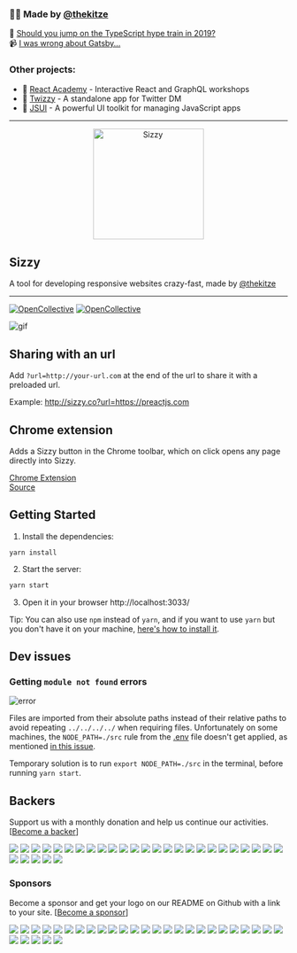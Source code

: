 ### 🙋‍♂️ Made by [@thekitze](https://twitter.com/thekitze)  
🍿️ [Should you jump on the TypeScript hype train in 2019?](https://www.youtube.com/watch?v=C7-sSo7omnQ)  
📹 [I was wrong about Gatsby...](https://www.youtube.com/watch?v=GLNpdJsUbpE)

### Other projects:
- 🏫 [React Academy](https://reactacademy.io) - Interactive React and GraphQL workshops
- 💌 [Twizzy](https://twizzy.app) - A standalone app for Twitter DM
- 🤖 [JSUI](https://github.com/kitze/JSUI) - A powerful UI toolkit for managing JavaScript apps

---

<p align="center">
<img src="http://i.imgur.com/DmmJV3Z.png" alt="Sizzy" width="200"/>
</p>

## Sizzy

A tool for developing responsive websites crazy-fast, made by [@thekitze](http://kitze.io)

---
[![OpenCollective](https://opencollective.com/sizzy/backers/badge.svg)](#backers)
[![OpenCollective](https://opencollective.com/sizzy/sponsors/badge.svg)](#sponsors)


![gif](http://i.imgur.com/BtyqVle.gif)

## Sharing with an url
Add ```?url=http://your-url.com``` at the end of the url to share it with a preloaded url.

Example: <a href="http://sizzy.co?url=https://preactjs.com" target="_blank">http://sizzy.co?url=https://preactjs.com</a>

## Chrome extension
Adds a Sizzy button in the Chrome toolbar, which on click opens any page directly into Sizzy.

[Chrome Extension](https://chrome.google.com/webstore/detail/sizzy/nfhlbmjiiogoelaflfclodlkncbdiefo)  
[Source](https://github.com/kitze/sizzy/tree/master/chrome-extension)

## Getting Started

1. Install the dependencies:
```
yarn install
```

2. Start the server:

```sh
yarn start
```

3. Open it in your browser http://localhost:3033/

Tip: You can also use ```npm``` instead of ```yarn```, and if you want to use ```yarn``` but you don't have it on your machine, [here's how to install it](https://yarnpkg.com/lang/en/docs/install/).

## Dev issues

### Getting ```module not found``` errors
![error](http://i.imgur.com/45S4JsF.png)

Files are imported from their absolute paths instead of their relative paths to avoid repeating ```../../../../``` when requiring files. Unfortunately on some machines, the ```NODE_PATH=./src``` rule from the [.env](https://github.com/kitze/sizzy/blob/master/.env#L4) file doesn't get applied, as mentioned [in this issue](https://github.com/kitze/sizzy/issues/31).

Temporary solution is to run ```export NODE_PATH=./src``` in the terminal, before running ```yarn start```.



## Backers

Support us with a monthly donation and help us continue our activities. [[Become a backer](https://opencollective.com/sizzy#backer)]

<a href="https://opencollective.com/sizzy/backer/0/website" target="_blank"><img src="https://opencollective.com/sizzy/backer/0/avatar.svg"></a>
<a href="https://opencollective.com/sizzy/backer/1/website" target="_blank"><img src="https://opencollective.com/sizzy/backer/1/avatar.svg"></a>
<a href="https://opencollective.com/sizzy/backer/2/website" target="_blank"><img src="https://opencollective.com/sizzy/backer/2/avatar.svg"></a>
<a href="https://opencollective.com/sizzy/backer/3/website" target="_blank"><img src="https://opencollective.com/sizzy/backer/3/avatar.svg"></a>
<a href="https://opencollective.com/sizzy/backer/4/website" target="_blank"><img src="https://opencollective.com/sizzy/backer/4/avatar.svg"></a>
<a href="https://opencollective.com/sizzy/backer/5/website" target="_blank"><img src="https://opencollective.com/sizzy/backer/5/avatar.svg"></a>
<a href="https://opencollective.com/sizzy/backer/6/website" target="_blank"><img src="https://opencollective.com/sizzy/backer/6/avatar.svg"></a>
<a href="https://opencollective.com/sizzy/backer/7/website" target="_blank"><img src="https://opencollective.com/sizzy/backer/7/avatar.svg"></a>
<a href="https://opencollective.com/sizzy/backer/8/website" target="_blank"><img src="https://opencollective.com/sizzy/backer/8/avatar.svg"></a>
<a href="https://opencollective.com/sizzy/backer/9/website" target="_blank"><img src="https://opencollective.com/sizzy/backer/9/avatar.svg"></a>
<a href="https://opencollective.com/sizzy/backer/10/website" target="_blank"><img src="https://opencollective.com/sizzy/backer/10/avatar.svg"></a>
<a href="https://opencollective.com/sizzy/backer/11/website" target="_blank"><img src="https://opencollective.com/sizzy/backer/11/avatar.svg"></a>
<a href="https://opencollective.com/sizzy/backer/12/website" target="_blank"><img src="https://opencollective.com/sizzy/backer/12/avatar.svg"></a>
<a href="https://opencollective.com/sizzy/backer/13/website" target="_blank"><img src="https://opencollective.com/sizzy/backer/13/avatar.svg"></a>
<a href="https://opencollective.com/sizzy/backer/14/website" target="_blank"><img src="https://opencollective.com/sizzy/backer/14/avatar.svg"></a>
<a href="https://opencollective.com/sizzy/backer/15/website" target="_blank"><img src="https://opencollective.com/sizzy/backer/15/avatar.svg"></a>
<a href="https://opencollective.com/sizzy/backer/16/website" target="_blank"><img src="https://opencollective.com/sizzy/backer/16/avatar.svg"></a>
<a href="https://opencollective.com/sizzy/backer/17/website" target="_blank"><img src="https://opencollective.com/sizzy/backer/17/avatar.svg"></a>
<a href="https://opencollective.com/sizzy/backer/18/website" target="_blank"><img src="https://opencollective.com/sizzy/backer/18/avatar.svg"></a>
<a href="https://opencollective.com/sizzy/backer/19/website" target="_blank"><img src="https://opencollective.com/sizzy/backer/19/avatar.svg"></a>
<a href="https://opencollective.com/sizzy/backer/20/website" target="_blank"><img src="https://opencollective.com/sizzy/backer/20/avatar.svg"></a>
<a href="https://opencollective.com/sizzy/backer/21/website" target="_blank"><img src="https://opencollective.com/sizzy/backer/21/avatar.svg"></a>
<a href="https://opencollective.com/sizzy/backer/22/website" target="_blank"><img src="https://opencollective.com/sizzy/backer/22/avatar.svg"></a>
<a href="https://opencollective.com/sizzy/backer/23/website" target="_blank"><img src="https://opencollective.com/sizzy/backer/23/avatar.svg"></a>
<a href="https://opencollective.com/sizzy/backer/24/website" target="_blank"><img src="https://opencollective.com/sizzy/backer/24/avatar.svg"></a>
<a href="https://opencollective.com/sizzy/backer/25/website" target="_blank"><img src="https://opencollective.com/sizzy/backer/25/avatar.svg"></a>
<a href="https://opencollective.com/sizzy/backer/26/website" target="_blank"><img src="https://opencollective.com/sizzy/backer/26/avatar.svg"></a>
<a href="https://opencollective.com/sizzy/backer/27/website" target="_blank"><img src="https://opencollective.com/sizzy/backer/27/avatar.svg"></a>
<a href="https://opencollective.com/sizzy/backer/28/website" target="_blank"><img src="https://opencollective.com/sizzy/backer/28/avatar.svg"></a>
<a href="https://opencollective.com/sizzy/backer/29/website" target="_blank"><img src="https://opencollective.com/sizzy/backer/29/avatar.svg"></a>

### Sponsors

Become a sponsor and get your logo on our README on Github with a link to your site. [[Become a sponsor](https://opencollective.com/sizzy#sponsor)]

<a href="https://opencollective.com/sizzy/sponsor/0/website" target="_blank"><img src="https://opencollective.com/sizzy/sponsor/0/avatar.svg"></a>
<a href="https://opencollective.com/sizzy/sponsor/1/website" target="_blank"><img src="https://opencollective.com/sizzy/sponsor/1/avatar.svg"></a>
<a href="https://opencollective.com/sizzy/sponsor/2/website" target="_blank"><img src="https://opencollective.com/sizzy/sponsor/2/avatar.svg"></a>
<a href="https://opencollective.com/sizzy/sponsor/3/website" target="_blank"><img src="https://opencollective.com/sizzy/sponsor/3/avatar.svg"></a>
<a href="https://opencollective.com/sizzy/sponsor/4/website" target="_blank"><img src="https://opencollective.com/sizzy/sponsor/4/avatar.svg"></a>
<a href="https://opencollective.com/sizzy/sponsor/5/website" target="_blank"><img src="https://opencollective.com/sizzy/sponsor/5/avatar.svg"></a>
<a href="https://opencollective.com/sizzy/sponsor/6/website" target="_blank"><img src="https://opencollective.com/sizzy/sponsor/6/avatar.svg"></a>
<a href="https://opencollective.com/sizzy/sponsor/7/website" target="_blank"><img src="https://opencollective.com/sizzy/sponsor/7/avatar.svg"></a>
<a href="https://opencollective.com/sizzy/sponsor/8/website" target="_blank"><img src="https://opencollective.com/sizzy/sponsor/8/avatar.svg"></a>
<a href="https://opencollective.com/sizzy/sponsor/9/website" target="_blank"><img src="https://opencollective.com/sizzy/sponsor/9/avatar.svg"></a>
<a href="https://opencollective.com/sizzy/sponsor/10/website" target="_blank"><img src="https://opencollective.com/sizzy/sponsor/10/avatar.svg"></a>
<a href="https://opencollective.com/sizzy/sponsor/11/website" target="_blank"><img src="https://opencollective.com/sizzy/sponsor/11/avatar.svg"></a>
<a href="https://opencollective.com/sizzy/sponsor/12/website" target="_blank"><img src="https://opencollective.com/sizzy/sponsor/12/avatar.svg"></a>
<a href="https://opencollective.com/sizzy/sponsor/13/website" target="_blank"><img src="https://opencollective.com/sizzy/sponsor/13/avatar.svg"></a>
<a href="https://opencollective.com/sizzy/sponsor/14/website" target="_blank"><img src="https://opencollective.com/sizzy/sponsor/14/avatar.svg"></a>
<a href="https://opencollective.com/sizzy/sponsor/15/website" target="_blank"><img src="https://opencollective.com/sizzy/sponsor/15/avatar.svg"></a>
<a href="https://opencollective.com/sizzy/sponsor/16/website" target="_blank"><img src="https://opencollective.com/sizzy/sponsor/16/avatar.svg"></a>
<a href="https://opencollective.com/sizzy/sponsor/17/website" target="_blank"><img src="https://opencollective.com/sizzy/sponsor/17/avatar.svg"></a>
<a href="https://opencollective.com/sizzy/sponsor/18/website" target="_blank"><img src="https://opencollective.com/sizzy/sponsor/18/avatar.svg"></a>
<a href="https://opencollective.com/sizzy/sponsor/19/website" target="_blank"><img src="https://opencollective.com/sizzy/sponsor/19/avatar.svg"></a>
<a href="https://opencollective.com/sizzy/sponsor/20/website" target="_blank"><img src="https://opencollective.com/sizzy/sponsor/20/avatar.svg"></a>
<a href="https://opencollective.com/sizzy/sponsor/21/website" target="_blank"><img src="https://opencollective.com/sizzy/sponsor/21/avatar.svg"></a>
<a href="https://opencollective.com/sizzy/sponsor/22/website" target="_blank"><img src="https://opencollective.com/sizzy/sponsor/22/avatar.svg"></a>
<a href="https://opencollective.com/sizzy/sponsor/23/website" target="_blank"><img src="https://opencollective.com/sizzy/sponsor/23/avatar.svg"></a>
<a href="https://opencollective.com/sizzy/sponsor/24/website" target="_blank"><img src="https://opencollective.com/sizzy/sponsor/24/avatar.svg"></a>
<a href="https://opencollective.com/sizzy/sponsor/25/website" target="_blank"><img src="https://opencollective.com/sizzy/sponsor/25/avatar.svg"></a>
<a href="https://opencollective.com/sizzy/sponsor/26/website" target="_blank"><img src="https://opencollective.com/sizzy/sponsor/26/avatar.svg"></a>
<a href="https://opencollective.com/sizzy/sponsor/27/website" target="_blank"><img src="https://opencollective.com/sizzy/sponsor/27/avatar.svg"></a>
<a href="https://opencollective.com/sizzy/sponsor/28/website" target="_blank"><img src="https://opencollective.com/sizzy/sponsor/28/avatar.svg"></a>
<a href="https://opencollective.com/sizzy/sponsor/29/website" target="_blank"><img src="https://opencollective.com/sizzy/sponsor/29/avatar.svg"></a>
